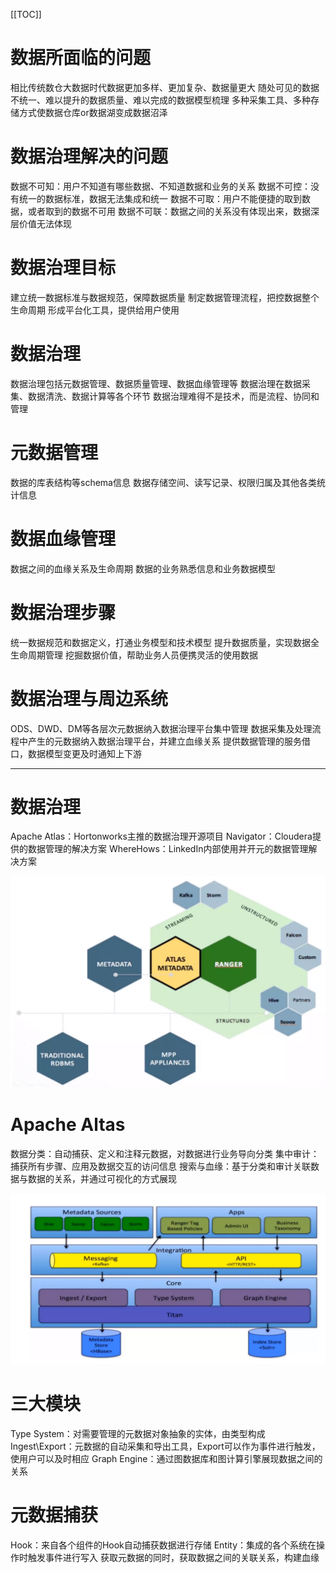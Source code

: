 [[TOC]]

# 数据所面临的问题
相比传统数仓大数据时代数据更加多样、更加复杂、数据量更大
随处可见的数据不统一、难以提升的数据质量、难以完成的数据模型梳理
多种采集工具、多种存储方式使数据仓库or数据湖变成数据沼泽

# 数据治理解决的问题
数据不可知：用户不知道有哪些数据、不知道数据和业务的关系
数据不可控：没有统一的数据标准，数据无法集成和统一
数据不可取：用户不能便捷的取到数据，或者取到的数据不可用
数据不可联：数据之间的关系没有体现出来，数据深层价值无法体现

# 数据治理目标
建立统一数据标准与数据规范，保障数据质量
制定数据管理流程，把控数据整个生命周期
形成平台化工具，提供给用户使用

# 数据治理
数据治理包括元数据管理、数据质量管理、数据血缘管理等
数据治理在数据采集、数据清洗、数据计算等各个环节
数据治理难得不是技术，而是流程、协同和管理

# 元数据管理
数据的库表结构等schema信息
数据存储空间、读写记录、权限归属及其他各类统计信息

# 数据血缘管理
数据之间的血缘关系及生命周期
数据的业务熟悉信息和业务数据模型

# 数据治理步骤
统一数据规范和数据定义，打通业务模型和技术模型
提升数据质量，实现数据全生命周期管理
挖掘数据价值，帮助业务人员便携灵活的使用数据

# 数据治理与周边系统
ODS、DWD、DM等各层次元数据纳入数据治理平台集中管理
数据采集及处理流程中产生的元数据纳入数据治理平台，并建立血缘关系
提供数据管理的服务借口，数据模型变更及时通知上下游


----

# 数据治理
Apache Atlas：Hortonworks主推的数据治理开源项目
Navigator：Cloudera提供的数据管理的解决方案
WhereHows：LinkedIn内部使用并开元的数据管理解决方案

![](_v_images/20200903232436335_1205109755.png)

# Apache Altas
数据分类：自动捕获、定义和注释元数据，对数据进行业务导向分类
集中审计：捕获所有步骤、应用及数据交互的访问信息
搜索与血缘：基于分类和审计关联数据与数据的关系，并通过可视化的方式展现

![](_v_images/20200903232839252_815953669.png)

# 三大模块
Type System：对需要管理的元数据对象抽象的实体，由类型构成
Ingest\Export：元数据的自动采集和导出工具，Export可以作为事件进行触发，使用户可以及时相应
Graph Engine：通过图数据库和图计算引擎展现数据之间的关系

# 元数据捕获
Hook：来自各个组件的Hook自动捕获数据进行存储
Entity：集成的各个系统在操作时触发事件进行写入
获取元数据的同时，获取数据之间的关联关系，构建血缘